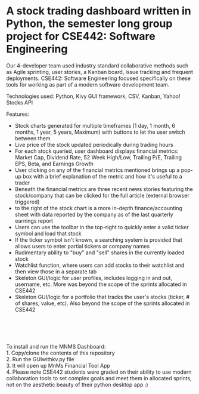 # A stock trading dashboard written in Python, the semester long group project for CSE442: Software Engineering 
Our 4-developer team used industry standard collaborative methods such as Agile sprinting, user stories, a Kanban board, issue tracking and frequent deployments. 
CSE442: Software Engineering focused specifically on these tools for working as part of a modern software development team.

Technologies used: Python, Kivy GUI framework, CSV, Kanban, Yahoo! Stocks API

Features:
- Stock charts generated for multiple timeframes (1 day, 1 month, 6 months, 1 year, 5 years, Maximum) with buttons to let the user switch between them
- Live price of the stock updated periodically during trading hours
- For each stock queried, user dashboard displays financial metrics: Market Cap, Dividend Rate, 52 Week High/Low, Trailing P/E, Trailing EPS, Beta, and Earnings Growth
- User clicking on any of the financial metrics mentioned brings up a pop-up box with a brief explanation of the metric and how it's useful to a trader
- Beneath the financial metrics are three recent news stories featuring the stock/company that can be clicked for the full article (external browser triggered)
- to the right of the stock chart is a more in-depth finance/accounting sheet with data reported by the company as of the last quarterly earnings report
- Users can use the toolbar in the top-right to quickly enter a valid ticker symbol and load that stock
- If the ticker symbol isn't known, a searching system is provided that allows users to enter partial tickers or company names
- Rudimentary ability to "buy" and "sell" shares in the currently loaded stock
- Watchlist function, where users can add stocks to their watchlist and then view those in a separate tab
- Skeleton GUI/logic for user profiles, includes logging in and out, username, etc. More was beyond the scope of the sprints allocated in CSE442
- Skeleton GUI/logic for a portfolio that tracks the user's stocks (ticker, # of shares, value, etc). Also beyond the scope of the sprints allocated in CSE442

<br/>
<br/>
<br/>
<br/>
To install and run the MNMS Dashboard:<br/>
1. Copy/clone the contents of this repository<br/>
2. Run the GUIwithkv.py file<br/>
3. It will open up MnMs Financial Tool App<br/>
4. Please note CSE442 students were graded on their ability to use modern collaboration tools to set complex goals and meet them in allocated sprints, not on the aesthetic beauty of their python desktop app :)
